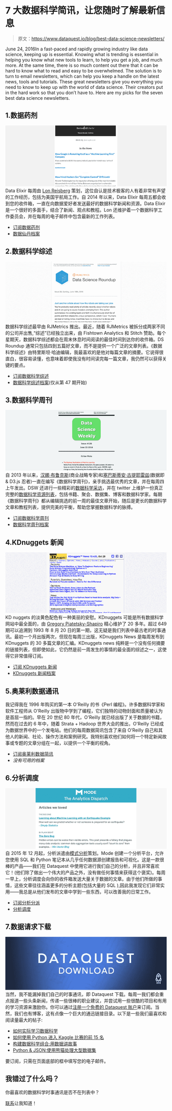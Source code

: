 # 7 大数据科学简讯，让您随时了解最新信息

> 原文：<https://www.dataquest.io/blog/best-data-science-newsletters/>

June 24, 2016In a fast-paced and rapidly growing industry like data science, keeping up is essential. Knowing what is trending is essential in helping you know what new tools to learn, to help you get a job, and much more. At the same time, there is so much content out there that it can be hard to know what to read and easy to be overwhelmed. The solution is to turn to email newsletters, which can help you keep a handle on the latest news, tools and tutorials. These great newsletters give you everything you need to know to keep up with the world of data science. Their creators put in the hard work so that you don’t have to. Here are my picks for the seven best data science newsletters.

## 1.数据药剂

[![data-elixir](img/90bdd1788acc84d6de395c7d50f0faec.png) ](https://dataelixir.com/) Data Elixir 每周由 [Lon Reisberg](https://twitter.com/lonriesberg) 策划，这位自认是技术极客的人有着非常有声望的工作经历，包括为美国宇航局工作。自 2014 年以来，Data Elixir 每周五都会收到您的收件箱，一直在向数据爱好者发送最好的数据科学新闻和资源。Data Elixir 是一个很好的多面手，结合了新闻、观点和教程。Lon 还维护着一个数据科学工作委员会，并在每周的电子邮件中包含最新的工作列表。

*   [订阅数据药剂](https://dataelixir.com/)
*   [数据仙丹档案](https://dataelixir.com/issues)

## 2.数据科学综述

[![Data Science Roundup](img/8feafd69169ac47fb514c0fa8db22d51.png)](https://roundup.fishtownanalytics.com/) 数据科学综述最早由 RJMetrics 推出。最近，随着 RJMetrics 被拆分成两家不同的公司并出售,“综述”已经独立出来，由 Fishtown Analytics 和 Stitch 赞助。每个星期天，数据科学综述都会在周末休息时间阅读的最佳时间到达你的收件箱。DS Roundup 通常只包括四到五篇好文章，而不是提供一个广泛的文章列表。《数据科学综述》由特里斯坦·哈迪编辑，我最喜欢的是他对每篇文章的摘要。它说得很直白，很容易读懂，也意味着即使我没有时间读完每一篇文章，我仍然可以获得关键的要点。

*   [订阅数据科学综述](https://roundup.fishtownanalytics.com/)
*   [数据科学综述档案](https://roundup.fishtownanalytics.com/)(仅从第 47 期开始)

## 3.数据科学周刊

[![Data Science Weekly](img/892ae22f89a26123e271ff167d3803a6.png)](https://www.datascienceweekly.org/) 自 2013 年以来，[汉娜·布鲁克斯](https://twitter.com/hrb_nyc)(商业战略专家)和[塞巴斯蒂安·古提耶雷兹](https://twitter.com/seb_g)(数据即& D3.js 忍者)一直在编写《数据科学周刊》，亲手挑选最优秀的文章，并在每周四上午发出。DSW 还进行一些精彩的[数据科学采访](https://www.datascienceweekly.org/data-scientist-interviews)，并在 twitter 上维护一份真正完整的[数据科学资源列表](https://www.datascienceweekly.org/data-science-resources)，包括书籍、聚会、数据集、博客和数据科学家。每期《数据科学周刊》都从编辑挑选的前一周的最佳文章开始，随后是更长的数据科学文章和教程列表，提供完美的平衡，帮助您掌握数据科学的脉搏。

*   [订阅数据科学周刊](https://www.datascienceweekly.org/)
*   [数据科学周刊档案](https://www.datascienceweekly.org/newsletters)

## 4.KDnuggets 新闻

[![KDnuggets News](img/2edc4ef41d75a1da50f92b1c1bdadbad.png)](https://www.kdnuggets.com/news/subscribe.html?1)KD nuggets 的淡黄色配色有一种美丽的安慰。KDnuggets 可能是所有数据科学网站中最全面的，由 [Gregory Piatetsky-Shapiro](https://twitter.com/kdnuggets) 精心维护了 20 多年。超过 649 期可以追溯到 1993 年 8 月 20 日的第一期，这无疑是我们列表中最古老的时事通讯。最初一个月出版两次，但现在每周三出版，KDnuggets News 是每周发布到 KDnuggets 的 30 多篇文章的汇编。KDnuggets news 纯粹是一个没有任何摘要的链接列表，但即使如此，它仍然是前一周发生的事情的最全面的综述之一，这使得它非常值得订阅。

*   [订阅 KDnuggets 新闻](https://www.kdnuggets.com/news/subscribe.html?1)
*   [KDnuggets 新闻档案](https://www.kdnuggets.com/news/archive.html)

## 5.奥莱利数据通讯

我记得我在 1996 年购买的第一本 O'Reilly 的书《Perl 编程》。许多数据科学家和软件工程师从 O'Reilly 出版物中学到了编程，它们独特的动物封面和质量被认为是首屈一指的。早在 20 世纪 80 年代，O'Reilly 就已经出版了关于数据的书籍，然而在过去的 6 年中，随着 Strata + Hadoop 世界大会的推出，O'Reilly 已经成为数据世界中的一个发电站。他们的每周数据简讯包含了来自 O'Reilly 自己和其他人的新闻、社论、操作方法和案例研究。我特别喜欢他们如何将一个特定新闻故事或专题的文章分组在一起，以提供一个平衡的视角。

*   [订阅奥莱利数据简讯](https://www.oreilly.com/data/newsletter.html)
*   *没有可用的档案*

## 6.分析调度

[![The Analytics Dispatch](img/220d448002402ba560c8be5e74ccab59.png)](https://about.modeanalytics.com/newsletter/) 自 2015 年 12 月起，分析派遣由[模式分析](https://modeanalytics.com/)策划。Mode 创建一个分析平台，允许您使用 SQL 和 Python 笔记本从几乎任何数据源创建报告和可视化。这是一款很棒的产品——我们在 Dataquest 中使用它进行我们自己的分析，并且非常喜欢它！(他们除了做出一个伟大的产品之外，没有做任何事情来获得这个褒奖)。每周一早上，分析调度会向你的收件箱发送大量关于数据的文章。由于他们所做的事情，这些文章往往涵盖更多的分析主题(包括大量的 SQL ),因此我发现它们非常实用——我总是从他们发布的文章中学到一些东西，可以改善我的日常工作。

*   [订阅分析分派](https://about.modeanalytics.com/newsletter/)
*   [分析调度](https://mode.com/analytics-dispatch/)

## 7.数据请求下载

![Dq-download](img/e9b8bd083dc929abb49129a968ae0dab.png)
当然，我不能漏掉我们自己的时事通讯，即 Dataquest 下载。每周一我们都会重点报道一些头条新闻，传递一些很棒的职业建议，并尝试用一些很酷的项目和有用的学习资源来激励你。你可以通过[注册一个免费的 Dataquest 账户](https://www.dataquest.io/)来订阅。当然，我们也有博客，这有点像一个巨大的通迅链接目录。以下是一些我们最喜欢和阅读量最大的帖子:

*   [如何实际学习数据科学](https://www.dataquest.io/blog/learn-data-science/)
*   [如何使用 Python 进入 Kaggle 比赛的前 15 名](https://www.dataquest.io/blog/kaggle-tutorial/)
*   [构建数据科学组合:用数据讲故事](https://www.dataquest.io/blog/data-science-portfolio-project/)
*   [Python & JSON:使用熊猫处理大型数据集](https://www.dataquest.io/blog/python-json-tutorial/)

要订阅，只需在页面底部的框中填写您的电子邮件。

## 我错过了什么吗？

你最喜欢的数据科学时事通讯是否不在列表中？

[联系](https://twitter.com/dataquestio)让我知道！
